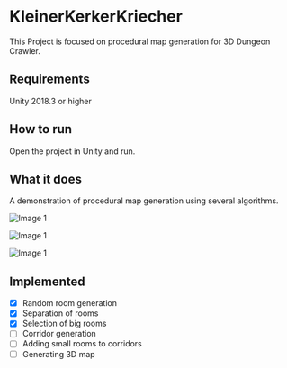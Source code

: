 # KleinerKerkerKriecher

This Project is focused on procedural map generation for 3D Dungeon Crawler.

## Requirements

Unity 2018.3 or higher

## How to run

Open the project in Unity and run.

## What it does

A demonstration of procedural map generation using several algorithms.

![Image 1](/screens/img1.jpg?raw=true)


![Image 1](/screens/img1.jpg?raw=true)


![Image 1](/screens/img1.jpg?raw=true)

## Implemented

- [x] Random room generation
- [x] Separation of rooms
- [x] Selection of big rooms
- [ ] Corridor generation
- [ ] Adding small rooms to corridors
- [ ] Generating 3D map
